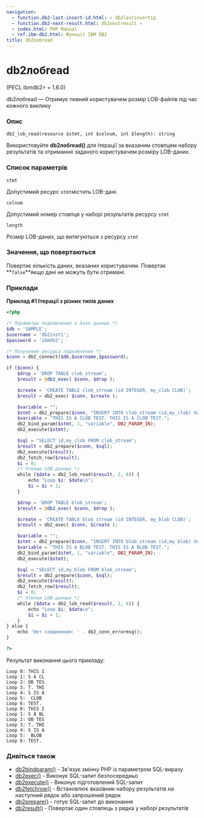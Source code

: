 ```yaml
---
navigation:
  - function.db2-last-insert-id.html: « db2lastinsertід
  - function.db2-next-result.html: db2nextresult »
  - index.html: PHP Manual
  - ref.ibm-db2.html: Функції IBM DB2
title: db2лобread
---
```

# db2лобread

(PECL ibmdb2> = 1.6.0)

db2лобread — Отримує певний користувачем розмір LOB-файлів під час кожного виклику

### Опис

```methodsynopsis
db2_lob_read(resource $stmt, int $colnum, int $length): string
```

Використовуйте **db2лобread()** для ітерації за вказаним стовпцем набору результатів та отримання заданого користувачем розміру LOB-даних.

### Список параметрів

`stmt`

Допустимий ресурс `stmt`містить LOB-дані.

`colnum`

Допустимий номер стовпця у наборі результатів ресурсу `stmt`

`length`

Розмір LOB-даних, що витягуються з ресурсу `stmt`

### Значення, що повертаються

Повертає кількість даних, вказаних користувачем. Повертає \*\*`false`\*\*якщо дані не можуть бути отримані.

### Приклади

**Приклад #1 Ітерації з різних типів даних**

```php
<?php

/* Параметры подключения к базе данных */
$db = 'SAMPLE';
$username = 'db2inst1';
$password = 'ibmdb2';

/* Получение ресурса подключения */
$conn = db2_connect($db,$username,$password);

if ($conn) {
    $drop = 'DROP TABLE clob_stream';
    $result = @db2_exec( $conn, $drop );

    $create = 'CREATE TABLE clob_stream (id INTEGER, my_clob CLOB)';
    $result = db2_exec( $conn, $create );

    $variable = "";
    $stmt = db2_prepare($conn, "INSERT INTO clob_stream (id,my_clob) VALUES (1, ?)");
    $variable = "THIS IS A CLOB TEST. THIS IS A CLOB TEST.";
    db2_bind_param($stmt, 1, "variable", DB2_PARAM_IN);
    db2_execute($stmt);

    $sql = "SELECT id,my_clob FROM clob_stream";
    $result = db2_prepare($conn, $sql);
    db2_execute($result);
    db2_fetch_row($result);
    $i = 0;
    /* Чтение LOB-данных */
    while ($data = db2_lob_read($result, 2, 6)) {
        echo "Loop $i: $data\n";
        $i = $i + 1;
    }

    $drop = 'DROP TABLE blob_stream';
    $result = @db2_exec( $conn, $drop );

    $create = 'CREATE TABLE blob_stream (id INTEGER, my_blob CLOB)';
    $result = db2_exec( $conn, $create );

    $variable = "";
    $stmt = db2_prepare($conn, "INSERT INTO blob_stream (id,my_blob) VALUES (1, ?)");
    $variable = "THIS IS A BLOB TEST. THIS IS A BLOB TEST.";
    db2_bind_param($stmt, 1, "variable", DB2_PARAM_IN);
    db2_execute($stmt);

    $sql = "SELECT id,my_blob FROM blob_stream";
    $result = db2_prepare($conn, $sql);
    db2_execute($result);
    db2_fetch_row($result);
    $i = 0;
    /* Чтенеи LOB-данных */
    while ($data = db2_lob_read($result, 2, 6)) {
        echo "Loop $i: $data\n";
        $i = $i + 1;
    }
} else {
    echo 'Нет соединения: ' . db2_conn_errormsg();
}

?>
```

Результат виконання цього прикладу:

```
Loop 0: THIS I
Loop 1: S A CL
Loop 2: OB TES
Loop 3: T. THI
Loop 4: S IS A
Loop 5:  CLOB
Loop 6: TEST.
Loop 0: THIS I
Loop 1: S A BL
Loop 2: OB TES
Loop 3: T. THI
Loop 4: S IS A
Loop 5:  BLOB
Loop 6: TEST.
```

### Дивіться також

-   [db2bindparam()](function.db2-bind-param.html) - Зв'язує змінну PHP із параметром SQL-виразу
-   [db2exec()](function.db2-exec.html) - Виконує SQL-запит безпосередньо
-   [db2execute()](function.db2-execute.html) - Виконує підготовлений SQL-запит
-   [db2fetchrow()](function.db2-fetch-row.html) - Встановлює вказівник набору результатів на наступний рядок або запрошений рядок
-   [db2prepare()](function.db2-prepare.html) - готує SQL-запит до виконання
-   [db2result()](function.db2-result.html) - Повертає один стовпець з рядка у наборі результатів
